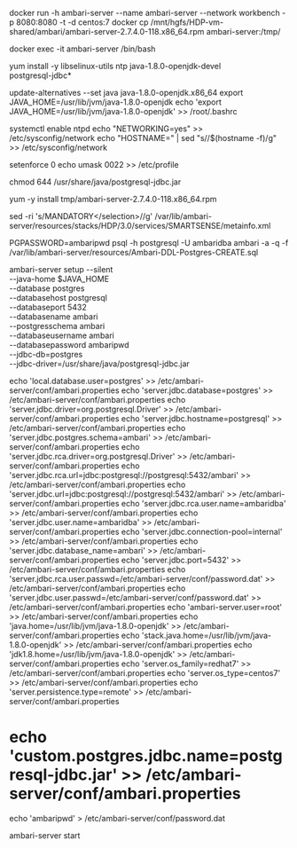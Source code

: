 docker run -h ambari-server --name ambari-server --network workbench -p 8080:8080 -t -d centos:7
docker cp /mnt/hgfs/HDP-vm-shared/ambari/ambari-server-2.7.4.0-118.x86_64.rpm ambari-server:/tmp/

docker exec -it ambari-server /bin/bash

yum install -y libselinux-utils ntp java-1.8.0-openjdk-devel \
    postgresql-jdbc* 
    
update-alternatives --set java java-1.8.0-openjdk.x86_64
export JAVA_HOME=/usr/lib/jvm/java-1.8.0-openjdk
echo 'export JAVA_HOME=/usr/lib/jvm/java-1.8.0-openjdk' >> /root/.bashrc

systemctl enable ntpd
echo "NETWORKING=yes" >> /etc/sysconfig/network
echo "HOSTNAME=<hostname>" | sed "s/<hostname>/$(hostname -f)/g" >> /etc/sysconfig/network

setenforce 0
echo umask 0022 >> /etc/profile


chmod 644 /usr/share/java/postgresql-jdbc.jar

yum -y install tmp/ambari-server-2.7.4.0-118.x86_64.rpm 



sed -ri 's/<selection>MANDATORY<\/selection>/<!-- <selection>MANDATORY<\/selection> -->/g' /var/lib/ambari-server/resources/stacks/HDP/3.0/services/SMARTSENSE/metainfo.xml


PGPASSWORD=ambaripwd psql -h postgresql -U ambaridba ambari  -a -q -f /var/lib/ambari-server/resources/Ambari-DDL-Postgres-CREATE.sql

ambari-server setup --silent \
    --java-home $JAVA_HOME \
    --database postgres \
    --databasehost postgresql \
    --databaseport 5432 \
    --databasename ambari \
    --postgresschema ambari \
    --databaseusername ambari \
    --databasepassword ambaripwd \
    --jdbc-db=postgres \
    --jdbc-driver=/usr/share/java/postgresql-jdbc.jar

echo 'local.database.user=postgres' >> /etc/ambari-server/conf/ambari.properties
echo 'server.jdbc.database=postgres' >> /etc/ambari-server/conf/ambari.properties
echo 'server.jdbc.driver=org.postgresql.Driver' >> /etc/ambari-server/conf/ambari.properties
echo 'server.jdbc.hostname=postgresql' >> /etc/ambari-server/conf/ambari.properties
echo 'server.jdbc.postgres.schema=ambari' >> /etc/ambari-server/conf/ambari.properties
echo 'server.jdbc.rca.driver=org.postgresql.Driver' >> /etc/ambari-server/conf/ambari.properties
echo 'server.jdbc.rca.url=jdbc:postgresql://postgresql:5432/ambari' >> /etc/ambari-server/conf/ambari.properties
echo 'server.jdbc.url=jdbc:postgresql://postgresql:5432/ambari' >> /etc/ambari-server/conf/ambari.properties
echo 'server.jdbc.rca.user.name=ambaridba' >> /etc/ambari-server/conf/ambari.properties
echo 'server.jdbc.user.name=ambaridba' >> /etc/ambari-server/conf/ambari.properties
echo 'server.jdbc.connection-pool=internal' >> /etc/ambari-server/conf/ambari.properties
echo 'server.jdbc.database_name=ambari' >> /etc/ambari-server/conf/ambari.properties
echo 'server.jdbc.port=5432' >> /etc/ambari-server/conf/ambari.properties
echo 'server.jdbc.rca.user.passwd=/etc/ambari-server/conf/password.dat' >> /etc/ambari-server/conf/ambari.properties
echo 'server.jdbc.user.passwd=/etc/ambari-server/conf/password.dat' >> /etc/ambari-server/conf/ambari.properties
echo 'ambari-server.user=root' >> /etc/ambari-server/conf/ambari.properties
echo 'java.home=/usr/lib/jvm/java-1.8.0-openjdk' >> /etc/ambari-server/conf/ambari.properties
echo 'stack.java.home=/usr/lib/jvm/java-1.8.0-openjdk' >> /etc/ambari-server/conf/ambari.properties
echo 'jdk1.8.home=/usr/lib/jvm/java-1.8.0-openjdk' >> /etc/ambari-server/conf/ambari.properties
echo 'server.os_family=redhat7' >> /etc/ambari-server/conf/ambari.properties
echo 'server.os_type=centos7' >> /etc/ambari-server/conf/ambari.properties
echo 'server.persistence.type=remote' >> /etc/ambari-server/conf/ambari.properties

# echo 'custom.postgres.jdbc.name=postgresql-jdbc.jar' >> /etc/ambari-server/conf/ambari.properties

echo 'ambaripwd' > /etc/ambari-server/conf/password.dat 

ambari-server start
